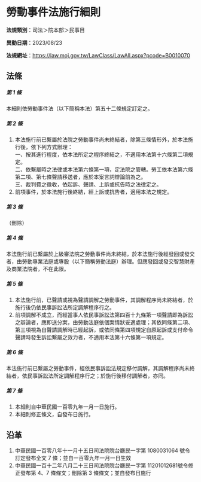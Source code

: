 # 勞動事件法施行細則

**法規類別**：司法＞院本部＞民事目

**異動日期**：2023/08/23  

**法規網址**：https://law.moj.gov.tw/LawClass/LawAll.aspx?pcode=B0010070





## 法條
##### 第 1 條
本細則依勞動事件法（以下簡稱本法）第五十二條規定訂定之。

##### 第 2 條
1. 本法施行前已繫屬於法院之勞動事件尚未終結者，除第三條情形外，於本法施行後，依下列方式辦理：  
一、按其進行程度，依本法所定之程序終結之，不適用本法第十六條第二項規定。  
二、依繫屬時之法律或本法第六條第一項，定法院之管轄。勞工依本法第六條第二項、第七條聲請移送者，應於本案言詞辯論前為之。  
三、裁判費之徵收，依起訴、聲請、上訴或抗告時之法律定之。
1. 前項事件，於本法施行後終結，經上訴或抗告者，適用本法之規定。

##### 第 3 條
（刪除）

##### 第 4 條
本法施行前已繫屬於上級審法院之勞動事件尚未終結，於本法施行後經發回或發交者，由勞動專業法庭或專股（以下簡稱勞動法庭）辦理。但應發回或發交智慧財產及商業法院者，不在此限。

##### 第 5 條
1. 本法施行前，已聲請或視為聲請調解之勞動事件，其調解程序尚未終結者，於施行後仍依民事訴訟法所定調解程序行之。
1. 前項調解不成立，而經當事人依民事訴訟法第四百十九條第一項聲請即為訴訟之辯論者，應即送分案，由勞動法庭依個案情狀妥適處理；其依同條第二項、第三項視為自聲請調解時已經起訴，或依同條第四項規定自原起訴或支付命令聲請時發生訴訟繫屬之效力者，不適用本法第十六條第一項規定。

##### 第 6 條
本法施行前已繫屬之勞動事件，經依民事訴訟法規定移付調解，其調解程序尚未終結者，依民事訴訟法所定調解程序行之；於施行後移付調解者，亦同。

##### 第 7 條
1. 本細則自中華民國一百零九年一月一日施行。
1. 本細則修正條文，自發布日施行。

## 沿革
1. 中華民國一百零八年十一月十五日司法院院台廳民一字第 1080031064 號令訂定發布全文 7  條；並自一百零九年一月一日生效
1. 中華民國一百十二年八月二十三日司法院院台廳民一字第 11201012681號令修正發布第 4、7 條條文；刪除第 3  條條文；並自發布日施行
